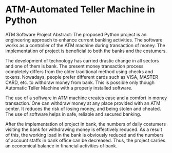 
#  ATM-Automated Teller Machine in Python

ATM Software Project Abstract: The proposed Python project is an engineering approach to enhance current banking activities. The software works as a controller of the ATM machine during transaction of money. The implementation of project is beneficial to both the banks and the costumers.

The development of technology has carried drastic change in all sectors and one of them is bank. The present money transaction process completely differs from the older traditional method using checks and tokens. Nowadays, people prefer different cards such as VISA, MASTER CARD, etc. to withdraw money from bank. This is possible only though Automatic Teller Machine with a properly installed software.

The use of a software in ATM machine creates ease and a comfort in money transaction. One can withdraw money at any place provided with an ATM center. It reduces the risk of losing money, and being stolen and cheated. The use of software helps in safe, reliable and secured banking.

After the implementation of project in bank, the numbers of daily costumers visiting the bank for withdrawing money is effectively reduced. As a result of this, the working load in the bank is obviously reduced and the numbers of account staffs in bank office can be decreased. Thus, the project carries an economical balance in financial activities of bank.

